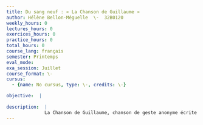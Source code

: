 ```yaml
---
title: Du sang neuf : « La Chanson de Guillaume »
author: Hélène Bellon-Méguelle  \-  32B0120
weekly_hours: 0
lectures_hours: 0
exercices_hours: 0
practice_hours: 0
total_hours: 0
course_lang: français
semester: Printemps
eval_mode: 
exa_session: Juillet
course_format: \-
cursus:
  - {name: No cursus, type: \-, credits: \-}

objective:  |
            
description:  |
              La Chanson de Guillaume, chanson de geste anonyme écrite vers le milieu du XIIe siècle, relate lhistoire, tout imprégnée de lidéal de la croisade, dun conflit sanglant entre Guillaume dOrange, chevalier français, et les Sarrasins qui ont envahi le royaume de France. Cest aussi lhistoire dun lignage, sans cesse renforcé par les nouvelles générations de héros et par lintégration de lautre, païen converti. Loin de lunicité et de la gravité sublime de la Chanson de Roland, la Chanson de Guillaume infléchit la définition du genre épique. À travers la figure de Vivien, martyre héroïque et pathétique et les figures truculentes de limpétueux Guillaume et du géant Rénouart, colosse sorti des cuisines du roi Louis, la Chanson de Guillaume est une oeuvre de contraste, mêlant souffle épique et esprit comique. A travers une lecture attentive du texte nous nous intéresserons à la portée dramatique dune écriture alliant lyrisme et narration et nous nous interrogerons sur la cohérence et les effets de sens de ce texte héroï-comique. Nous lirons le texte dans lédition de François Suard (La Chanson de Guillaume, éd. Fr. Suard, Paris, Le Livre de Poche, 2008, Lettres gothiques).
---
```

